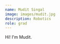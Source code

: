 ```yaml
---
name: Mudit Singal
image: images/mudit.jpg
description: Robotics
role: grad
---
```


Hi! I'm Mudit.
